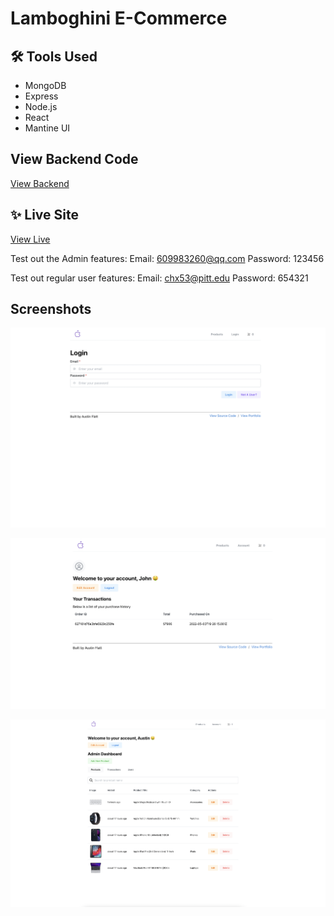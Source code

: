 # Lamboghini E-Commerce

## 🛠 Tools Used
* MongoDB
* Express
* Node.js
* React
* Mantine UI

## View Backend Code

[View Backend](https://glitch.com/~infsci2560-final-lambo-server)

## ✨ Live Site

[View Live](http://)

Test out the Admin features:
Email: 609983260@qq.com
Password: 123456

Test out regular user features:
Email: chx53@pitt.edu
Password: 654321

## Screenshots

![login](https://raw.githubusercontent.com/austindflatt/ecommerce-client/main/LoginScreenshot.png)

![user](https://raw.githubusercontent.com/austindflatt/ecommerce-client/main/UserScreenshot.png)

![admin](https://raw.githubusercontent.com/austindflatt/ecommerce-client/main/AdminScreenshot.png)
